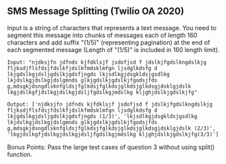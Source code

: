 ## SMS Message Splitting (Twilio OA 2020)

Input is a string of characters that represents a text message. You need to segment this message into chunks of messages each of length 160 characters and add suffix "(1/5)" (representing pagination) at the end of each segmented message (Length of "(1/5)" is included in 160 length limit).

    Input: "njdksjfn jdfnds kjfdklsjf jsdofjsd f jdslkjfgdslkngdslkjg fljksdjflsfdsjfdslkfjdslkfmdsklmfgn ljsdglkdsfg d lkjgdslkgjdsljgdslkjgdsfjngds lkjsdlkgjdsgkldsjgsdlkg lkjdslkgjdslkgjdslgmnds glkjgdslkjgdslkjfgodsjfds g,mdsgkjdsngdlsknfgldsjfglkdsjfglkdsjglkdsjglkdsgjdsklgjdslk lkgjdslkgfjdslkgjdslkgjdsljfgdslkgjmdslkg kljghjdslkjgdslkjfg"

    Output: ['njdksjfn jdfnds kjfdklsjf jsdofjsd f jdslkjfgdslkngdslkjg fljksdjflsfdsjfdslkfjdslkfmdsklmfgn ljsdglkdsfg d lkjgdslkgjdsljgdslkjgdsfjngds (1/3)', 'lkjsdlkgjdsgkldsjgsdlkg lkjdslkgjdslkgjdslgmnds glkjgdslkjgdslkjfgodsjfds g,mdsgkjdsngdlsknfgldsjfglkdsjfglkdsjglkdsjglkdsgjdsklgjdslk (2/3)', 'lkgjdslkgfjdslkgjdslkgjdsljfgdslkgjmdslkg kljghjdslkjgdslkjfg(3/3)']

Bonus Points: Pass the large test cases of question 3 without using split() function.
